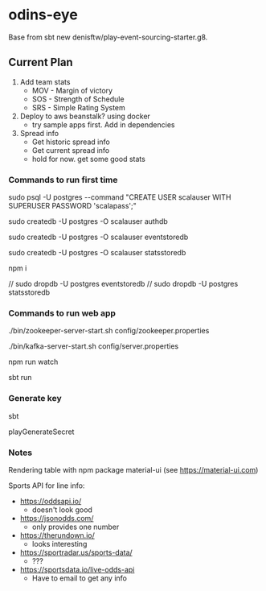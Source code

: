 # odins-eye

Base from sbt new denisftw/play-event-sourcing-starter.g8.

## Current Plan
1. Add team stats
    - MOV - Margin of victory
    - SOS - Strength of Schedule
    - SRS - Simple Rating System
2. Deploy to aws beanstalk? using docker
    - try sample apps first.  Add in dependencies
3. Spread info
    - Get historic spread info
    - Get current spread info
    - hold for now. get some good stats


### Commands to run first time
sudo psql -U postgres --command "CREATE USER scalauser WITH SUPERUSER PASSWORD 'scalapass';"

sudo createdb -U postgres -O scalauser authdb

sudo createdb -U postgres -O scalauser eventstoredb

sudo createdb -U postgres -O scalauser statsstoredb

npm i

// sudo dropdb -U postgres eventstoredb
// sudo dropdb -U postgres statsstoredb


### Commands to run web app
./bin/zookeeper-server-start.sh config/zookeeper.properties

./bin/kafka-server-start.sh config/server.properties

npm run watch

sbt run

### Generate key
sbt

playGenerateSecret

### Notes
Rendering table with npm package material-ui (see https://material-ui.com)

Sports API for line info:
- https://oddsapi.io/
    - doesn't look good
- https://jsonodds.com/
    - only provides one number
- https://therundown.io/
    - looks interesting
- https://sportradar.us/sports-data/
    - ???
- https://sportsdata.io/live-odds-api
    - Have to email to get any info
